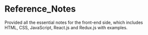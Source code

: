 # Reference_Notes
Provided all the essential notes for the front-end side, which includes HTML, CSS, JavaScript, React.js and Redux.js with examples.